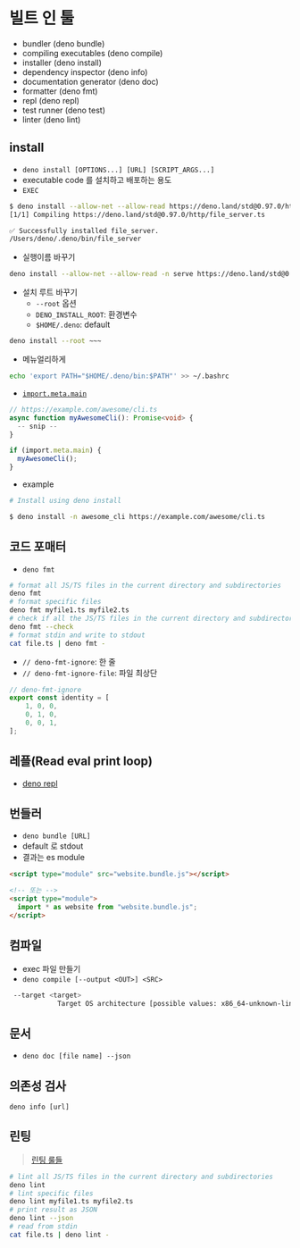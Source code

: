# 빌트 인 툴

- bundler (deno bundle)
- compiling executables (deno compile)
- installer (deno install)
- dependency inspector (deno info)
- documentation generator (deno doc)
- formatter (deno fmt)
- repl (deno repl)
- test runner (deno test)
- linter (deno lint)

## install

- `deno install [OPTIONS...] [URL] [SCRIPT_ARGS...]`
- executable code 를 설치하고 배포하는 용도
- `EXEC`

```zsh
$ deno install --allow-net --allow-read https://deno.land/std@0.97.0/http/file_server.ts
[1/1] Compiling https://deno.land/std@0.97.0/http/file_server.ts

✅ Successfully installed file_server.
/Users/deno/.deno/bin/file_server
```

- 실행이름 바꾸기

```zsh
deno install --allow-net --allow-read -n serve https://deno.land/std@0.97.0/http/file_server.ts
```

- 설치 루트 바꾸기
  - `--root` 옵션
  - `DENO_INSTALL_ROOT`: 환경변수
  - `$HOME/.deno`: default

```bash
deno install --root ~~~
```

- 메뉴얼리하게

```zsh
echo 'export PATH="$HOME/.deno/bin:$PATH"' >> ~/.bashrc
```

- [`import.meta.main`](https://deno.land/manual@v1.10.2/examples/module_metadata)

```ts
// https://example.com/awesome/cli.ts
async function myAwesomeCli(): Promise<void> {
  -- snip --
}

if (import.meta.main) {
  myAwesomeCli();
}
```

- example

```bash
# Install using deno install

$ deno install -n awesome_cli https://example.com/awesome/cli.ts
```

## 코드 포매터

- `deno fmt`
  
```zsh
# format all JS/TS files in the current directory and subdirectories
deno fmt
# format specific files
deno fmt myfile1.ts myfile2.ts
# check if all the JS/TS files in the current directory and subdirectories are formatted
deno fmt --check
# format stdin and write to stdout
cat file.ts | deno fmt -
```

- `// deno-fmt-ignore`: 한 줄
- `// deno-fmt-ignore-file`: 파일 최상단

```ts
// deno-fmt-ignore
export const identity = [
    1, 0, 0,
    0, 1, 0,
    0, 0, 1,
];
```

## 레플(Read eval print loop)

- [deno repl](https://deno.land/manual@v1.10.2/tools/repl)

## 번들러

- `deno bundle [URL]`
- default 로 stdout
- 결과는 es module

```html
<script type="module" src="website.bundle.js"></script>

<!-- 또는 -->
<script type="module">
  import * as website from "website.bundle.js";
</script>
```

## 컴파일

- exec 파일 만들기
- `deno compile [--output <OUT>] <SRC>`

<!-- markdownlint-disable -->
```bash
 --target <target>
            Target OS architecture [possible values: x86_64-unknown-linux-gnu, x86_64-pc-windows-msvc, x86_64-apple-darwin, aarch64-apple-darwin]
```
<!-- markdownlint-enable -->

## 문서

- `deno doc [file name] --json`

## 의존성 검사

`deno info [url]`

## 린팅

> [린팅 룰들](https://deno.land/manual@v1.11.0/tools/linter#available-rules)

```zsh
# lint all JS/TS files in the current directory and subdirectories
deno lint
# lint specific files
deno lint myfile1.ts myfile2.ts
# print result as JSON
deno lint --json
# read from stdin
cat file.ts | deno lint -
```
